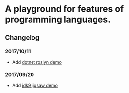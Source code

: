 # A playground for features of programming languages.

## Changelog

### 2017/10/11

* Add [dotnet roslyn demo](./dotnetXroslyn)

### 2017/09/20

* Add [jdk9 jigsaw demo](./jdk9/jigsaw)
